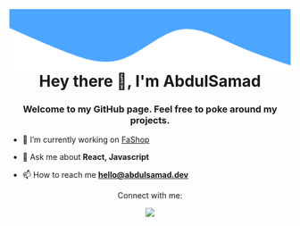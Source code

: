 <img src="readme/background.svg" align="right" />

<h1 align="center">Hey there 👋, I'm AbdulSamad</h1>
<h3 align="center">Welcome to my GitHub page. Feel free to poke around my projects.</h3>

- 🔭 I’m currently working on [FaShop](https://fashop.netlify.app)

- 💬 Ask me about **React, Javascript**

- 📫 How to reach me **hello@abdulsamad.dev**


<p align="center">
	Connect with me:
</p>
<p align="center">
	<a href="https://www.linkedin.com/in/abdulsamad-ansari" target="_blank" title="Linkedin">
		<img src="https://img.shields.io/badge/-LinkedIn-blue?style=flat&logo=Linkedin&logoColor=white" />
	</a>
</p>